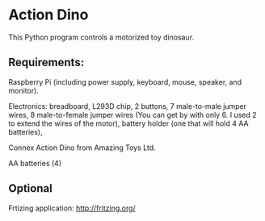 # Action Dino
This Python program controls a motorized toy dinosaur.

## Requirements:
  Raspberry Pi (including power supply, keyboard, mouse, speaker, and monitor).
  
  Electronics:
    breadboard,
    L293D chip,
    2 buttons,
    7 male-to-male jumper wires,
    8 male-to-female jumper wires (You can get by with only 6. I used 2 to extend the wires of the motor),
    battery holder (one that will hold 4 AA batteries),
    
  Connex Action Dino from Amazing Toys Ltd.
  
  AA batteries (4)

## Optional
  Frtizing application:
  http://fritzing.org/

